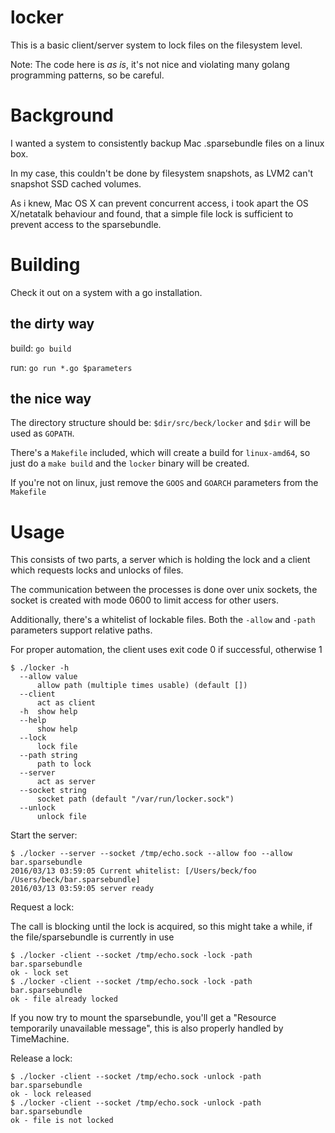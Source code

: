 # locker

This is a basic client/server system to lock files on the filesystem level.

Note: The code here is _as is_, it's not nice and violating many golang programming patterns, so be careful.

# Background

I wanted a system to consistently backup Mac .sparsebundle files on a linux box.

In my case, this couldn't be done by filesystem snapshots, as LVM2 can't snapshot SSD cached volumes.

As i knew, Mac OS X can prevent concurrent access, i took apart the OS X/netatalk behaviour and found, that a simple file lock is sufficient to prevent access to the sparsebundle.

# Building

Check it out on a system with a go installation.

## the dirty way

build: `go build`

run: `go run *.go $parameters`

## the nice way

The directory structure should be: `$dir/src/beck/locker` and `$dir` will be used as `GOPATH`.

There's a `Makefile` included, which will create a build for `linux-amd64`, so just do a `make build` and the `locker` binary will be created.

If you're not on linux, just remove the `GOOS` and `GOARCH` parameters from the `Makefile`

# Usage

This consists of two parts, a server which is holding the lock and a client which requests locks and unlocks of files.

The communication between the processes is done over unix sockets, the socket is created with mode 0600 to limit access for other users.

Additionally, there's a whitelist of lockable files. Both the `-allow` and `-path` parameters support relative paths.

For proper automation, the client uses exit code 0 if successful, otherwise 1

    $ ./locker -h
      --allow value
          allow path (multiple times usable) (default [])
      --client
          act as client
      -h  show help
      --help
          show help
      --lock
          lock file
      --path string
          path to lock
      --server
          act as server
      --socket string
          socket path (default "/var/run/locker.sock")
      --unlock
          unlock file

Start the server:

    $ ./locker --server --socket /tmp/echo.sock --allow foo --allow bar.sparsebundle
    2016/03/13 03:59:05 Current whitelist: [/Users/beck/foo /Users/beck/bar.sparsebundle]
    2016/03/13 03:59:05 server ready

Request a lock:

The call is blocking until the lock is acquired, so this might take a while, if the file/sparsebundle is currently in use

    $ ./locker -client --socket /tmp/echo.sock -lock -path bar.sparsebundle
    ok - lock set
    $ ./locker -client --socket /tmp/echo.sock -lock -path bar.sparsebundle
    ok - file already locked

If you now try to mount the sparsebundle, you'll get a "Resource temporarily unavailable message", this is also properly handled by TimeMachine.

Release a lock:

    $ ./locker -client --socket /tmp/echo.sock -unlock -path bar.sparsebundle
    ok - lock released
    $ ./locker -client --socket /tmp/echo.sock -unlock -path bar.sparsebundle
    ok - file is not locked
